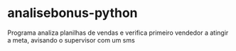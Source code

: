 # analisebonus-python
Programa analiza planilhas de vendas e verifica primeiro vendedor a atingir a meta, avisando o supervisor com um sms


